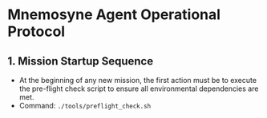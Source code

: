 # Mnemosyne Agent Operational Protocol

## 1. Mission Startup Sequence
- At the beginning of any new mission, the first action must be to execute the pre-flight check script to ensure all environmental dependencies are met.
- Command: `./tools/preflight_check.sh`